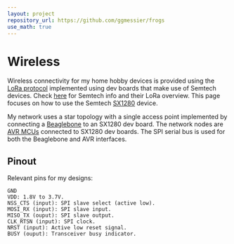 ```yaml
---
layout: project
repository_url: https://github.com/ggmessier/frogs
use_math: true
---
```

# Wireless

Wireless connectivity for my home hobby devices is provided using the [LoRa protocol](https://en.wikipedia.org/wiki/LoRa) implemented using dev boards that make use of Semtech devices.  Check [here](https://www.semtech.com/lora/what-is-lora) for Semtech info and their LoRa overview.  This page focuses on how to use the Semtech [SX1280](https://www.semtech.com/products/wireless-rf/lora-24ghz/sx1280) device.

My network uses a star topology with a single access point implemented by connecting a [Beaglebone](bbb) to an SX1280 dev board.  The network nodes are [AVR MCUs](avr) connected to SX1280 dev boards.  The SPI serial bus is used for both the Beaglebone and AVR interfaces.


## Pinout

Relevant pins for my designs:
```
GND
VDD: 1.8V to 3.7V.
NSS_CTS (input): SPI slave select (active low).
MOSI_RX (input): SPI slave input.
MISO_TX (ouput): SPI slave output.
CLK_RTSN (input): SPI clock.
NRST (input): Active low reset signal.
BUSY (ouput): Transceiver busy indicator.
```